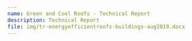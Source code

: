 ```yaml
---
name: Green and Cool Roofs - Technical Report
description: Technical Report
file: img/tr-energyefficientroofs-buildings-aug2019.docx
---
```

